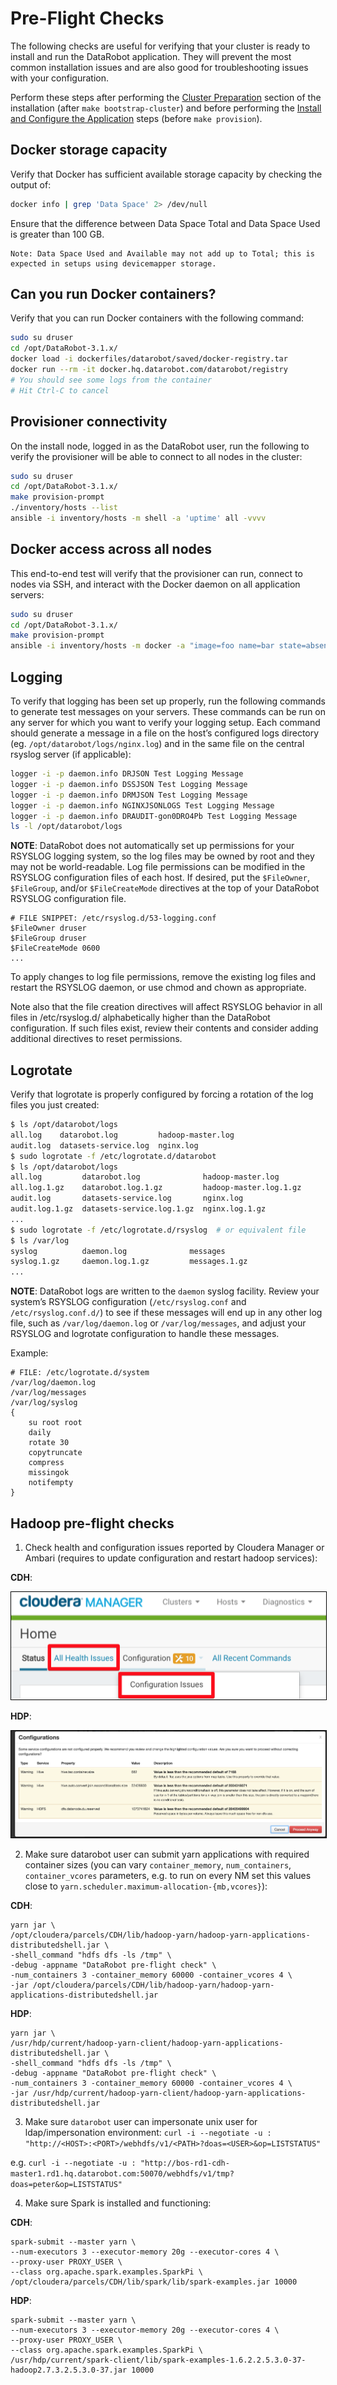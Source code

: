 # Pre-Flight Checks

The following checks are useful for verifying that your cluster is ready to install and run the DataRobot application.
They will prevent the most common installation issues and are also good for troubleshooting issues with your configuration.

Perform these steps after performing the [Cluster Preparation](standard-install.md#linux-prep) section of the installation (after `make bootstrap-cluster`) and before performing the [Install and Configure the Application](standard-install.md#linux-provision) steps (before `make provision`).

## Docker storage capacity

Verify that Docker has sufficient available storage capacity by checking the output of:

```bash
docker info | grep 'Data Space' 2> /dev/null
```
Ensure that the difference between Data Space Total and Data Space Used is greater than 100 GB.

    Note: Data Space Used and Available may not add up to Total; this is expected in setups using devicemapper storage.

## Can you run Docker containers?

Verify that you can run Docker containers with the following command:

```bash
sudo su druser
cd /opt/DataRobot-3.1.x/
docker load -i dockerfiles/datarobot/saved/docker-registry.tar
docker run --rm -it docker.hq.datarobot.com/datarobot/registry
# You should see some logs from the container
# Hit Ctrl-C to cancel
```

## Provisioner connectivity

On the install node, logged in as the DataRobot user, run the following to verify the provisioner will be able to connect to all nodes in the cluster:

```bash
sudo su druser
cd /opt/DataRobot-3.1.x/
make provision-prompt
./inventory/hosts --list
ansible -i inventory/hosts -m shell -a 'uptime' all -vvvv
```

## Docker access across all nodes

This end-to-end test will verify that the provisioner can run, connect to nodes via SSH, and interact with the Docker daemon on all application servers:

```bash
sudo su druser
cd /opt/DataRobot-3.1.x/
make provision-prompt
ansible -i inventory/hosts -m docker -a "image=foo name=bar state=absent" all
```

## Logging

To verify that logging has been set up properly, run the following commands to generate test messages on your servers.
These commands can be run on any server for which you want to verify your logging setup.
Each command should generate a message in a file on the host’s configured logs directory (eg. `/opt/datarobot/logs/nginx.log`) and in the same file on the central rsyslog server (if applicable):

```bash
logger -i -p daemon.info DRJSON Test Logging Message
logger -i -p daemon.info DSSJSON Test Logging Message
logger -i -p daemon.info DRMJSON Test Logging Message
logger -i -p daemon.info NGINXJSONLOGS Test Logging Message
logger -i -p daemon.info DRAUDIT-gon0DRO4Pb Test Logging Message
ls -l /opt/datarobot/logs
```

**NOTE**: DataRobot does not automatically set up permissions for your RSYSLOG logging system, so the log files may be owned by root and they may not be world-readable.
Log file permissions can be modified in the RSYSLOG configuration files of each host.
If desired, put the `$FileOwner`, `$FileGroup`, and/or `$FileCreateMode` directives at  the top of your DataRobot RSYSLOG configuration file.

```
# FILE SNIPPET: /etc/rsyslog.d/53-logging.conf
$FileOwner druser
$FileGroup druser
$FileCreateMode 0600
...
```

To apply changes to log file permissions, remove the existing log files and restart the RSYSLOG daemon, or use chmod and chown as appropriate.

Note also that the file creation directives will affect RSYSLOG behavior in all files in /etc/rsyslog.d/ alphabetically higher than the DataRobot configuration.
If such files exist, review their contents and consider adding additional directives to reset permissions.

## Logrotate

Verify that logrotate is properly configured by forcing a rotation of the log files you just created:

```bash
$ ls /opt/datarobot/logs
all.log    datarobot.log         hadoop-master.log
audit.log  datasets-service.log  nginx.log
$ sudo logrotate -f /etc/logrotate.d/datarobot
$ ls /opt/datarobot/logs
all.log         datarobot.log              hadoop-master.log
all.log.1.gz    datarobot.log.1.gz         hadoop-master.log.1.gz
audit.log       datasets-service.log       nginx.log
audit.log.1.gz  datasets-service.log.1.gz  nginx.log.1.gz
...
$ sudo logrotate -f /etc/logrotate.d/rsyslog  # or equivalent file
$ ls /var/log
syslog          daemon.log              messages
syslog.1.gz     daemon.log.1.gz         messages.1.gz
...
```

**NOTE**: DataRobot logs are written to the `daemon` syslog facility. Review your system’s RSYSLOG configuration (`/etc/rsyslog.conf` and `/etc/rsyslog.conf.d/`) to see if these messages will end up in any other log file, such as `/var/log/daemon.log` or `/var/log/messages`, and adjust your RSYSLOG and logrotate configuration to handle these messages.

Example:

```
# FILE: /etc/logrotate.d/system
/var/log/daemon.log
/var/log/messages
/var/log/syslog
{
    su root root
    daily
    rotate 30
    copytruncate
    compress
    missingok
    notifempty
}
```

## Hadoop pre-flight checks

1. Check health and configuration issues reported by Cloudera Manager or Ambari (requires to update configuration and restart hadoop services):

**CDH**:

<img src="images/cdh-health-check.png" alt="" style="border: 1px solid black;"/>

**HDP**:

<img src="images/ambari-config-issues.png" alt="" style="border: 1px solid black;"/>

2. Make sure datarobot user can submit yarn applications with required container sizes (you can vary `container_memory`, `num_containers`, `container_vcores` parameters, e.g. to run on every NM set this values close to `yarn.scheduler.maximum-allocation-{mb,vcores}`):

**CDH**:

```
yarn jar \
/opt/cloudera/parcels/CDH/lib/hadoop-yarn/hadoop-yarn-applications-distributedshell.jar \
-shell_command "hdfs dfs -ls /tmp" \
-debug -appname "DataRobot pre-flight check" \
-num_containers 3 -container_memory 60000 -container_vcores 4 \
-jar /opt/cloudera/parcels/CDH/lib/hadoop-yarn/hadoop-yarn-applications-distributedshell.jar
```

**HDP**:

```
yarn jar \
/usr/hdp/current/hadoop-yarn-client/hadoop-yarn-applications-distributedshell.jar \
-shell_command "hdfs dfs -ls /tmp" \
-debug -appname "DataRobot pre-flight check" \
-num_containers 3 -container_memory 60000 -container_vcores 4 \
-jar /usr/hdp/current/hadoop-yarn-client/hadoop-yarn-applications-distributedshell.jar 
```

3. Make sure `datarobot` user can impersonate unix user for ldap/impersonation environment:
`curl -i --negotiate -u : "http://<HOST>:<PORT>/webhdfs/v1/<PATH>?doas=<USER>&op=LISTSTATUS"`

e.g.
`curl -i --negotiate -u : "http://bos-rd1-cdh-master1.rd1.hq.datarobot.com:50070/webhdfs/v1/tmp?doas=peter&op=LISTSTATUS"`

4. Make sure Spark is installed and functioning:

**CDH**:

```
spark-submit --master yarn \
--num-executors 3 --executor-memory 20g --executor-cores 4 \
--proxy-user PROXY_USER \
--class org.apache.spark.examples.SparkPi \
/opt/cloudera/parcels/CDH/lib/spark/lib/spark-examples.jar 10000
```

**HDP**:

```
spark-submit --master yarn \
--num-executors 3 --executor-memory 20g --executor-cores 4 \
--proxy-user PROXY_USER \
--class org.apache.spark.examples.SparkPi \
/usr/hdp/current/spark-client/lib/spark-examples-1.6.2.2.5.3.0-37-hadoop2.7.3.2.5.3.0-37.jar 10000
```
